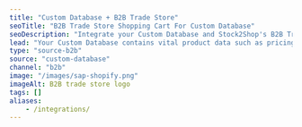 ```yaml
---
title: "Custom Database + B2B Trade Store"
seoTitle: "B2B Trade Store Shopping Cart For Custom Database"
seoDescription: "Integrate your Custom Database and Stock2Shop's B2B Trade Store, and you'll be able to streamline your workflow, simplify the ordering process and save time - and money. Find out more about how a Custom Database and Stock2Shop's B2B Trade Store Integration can help your business."
lead: "Your Custom Database contains vital product data such as pricing and stock levels, as well as customer data such as payment terms and credit limit. Present this information to your wholesale customers with our B2B Trade Store, enabling them to browse your products and place orders directly into their account with just a few clicks. Here’s how we can help you streamline your workflow."
type: "source-b2b"
source: "custom-database"
channel: "b2b"
image: "/images/sap-shopify.png"
imageAlt: B2B trade store logo
tags: []
aliases:
    - /integrations/
---
```


